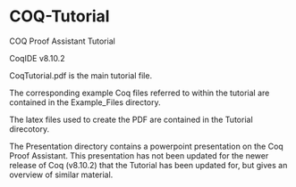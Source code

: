 # COQ-Tutorial
COQ Proof Assistant Tutorial

CoqIDE v8.10.2

CoqTutorial.pdf is the main tutorial file. 

The corresponding example Coq files referred to within the tutorial are contained in the Example_Files directory. 

The latex files used to create the PDF are contained in the Tutorial direcotory. 

The Presentation directory contains a powerpoint presentation on the Coq Proof Assistant. This presentation has not been updated for the newer release of Coq (v8.10.2) that the Tutorial has been updated for, but gives an overview of similar material.
